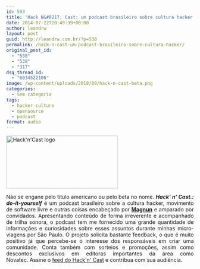 ```yaml
---
id: 593
title: 'Hack N&#8217; Cast: um podcast brasileiro sobre cultura hacker'
date: 2014-07-22T20:49:39+00:00
author: leandrw
layout: post
guid: http://leandrw.com.br/?p=538
permalink: /hack-n-cast-um-podcast-brasileiro-sobre-cultura-hacker/
original_post_id:
  - "538"
  - "538"
  - "317"
dsq_thread_id:
  - "6034522106"
image: /wp-content/uploads/2018/09/hack-n-cast-beta.png
categories:
  - Sem categoria
tags:
  - hacker culture
  - opensource
  - podcast
format: audio
---
```

<a href="http://leandrw-com-br.umbler.net/wp-content/uploads/2014/07/hack-n-cast-beta.png"><img class="alignnone size-full wp-image-1017" src="https://leandrw.com.br/wp-content/uploads/2018/09/hack-n-cast-beta.png" alt="Hack'n'Cast logo" width="300" height="142" /></a>
<p style="text-align: justify;">Não se engane pelo título americano ou pelo beta no nome. <strong><em>Hack' n' Cast.: do-it-yourself</em></strong> é um podcast brasileiro sobre a cultura hacker, movimento de software livre e outras coisas encabeçado por <a title="Magnum" href="http://mindbending.org/pt/sobre-mim" target="_blank" rel="noopener"><strong>Magnun</strong></a> e amparado por convidados. Apresentando conteúdo de forma irreverente e acompanhado de trilha sonora, o podcast tem me fornecido uma grande quantidade de informações e curiosidades sobre esses assuntos durante minhas micro-viagens por São Paulo. O projeto solicita bastante feedback, o que é muito positivo já que percebe-se o interesse dos responsáveis em criar uma comunidade. Conta também com sorteios e promoções, assim como descontos exclusivos em editoras importantes da área como Novatec. Assine o <a href="http://feeds.feedburner.com/hack-n-cast" target="_blank" rel="noopener">feed do Hack'n' Cast</a> e contribua com sua audiência.</p>
